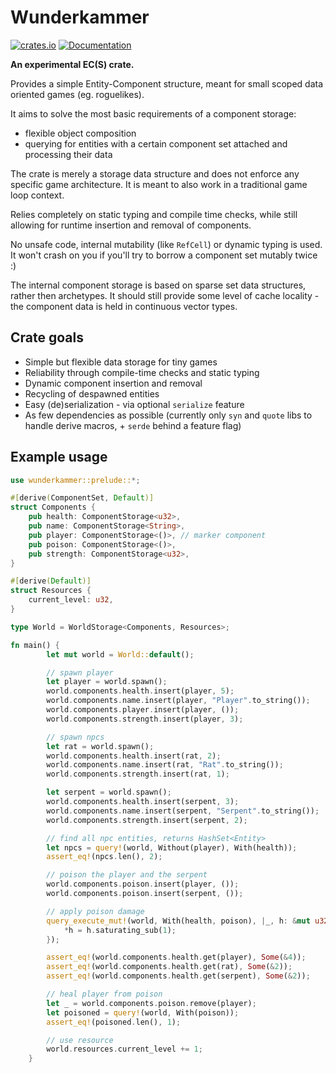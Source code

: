 # Wunderkammer

[![crates.io](https://img.shields.io/crates/v/wunderkammer)](https://crates.io/crates/wunderkammer)
[![Documentation](https://img.shields.io/docsrs/wunderkammer)](https://docs.rs/wunderkammer/) 

**An experimental EC(S) crate.**

Provides a simple Entity-Component structure, meant for small scoped data oriented games (eg. roguelikes).


It aims to solve the most basic requirements of a component storage:

- flexible object composition 
- querying for entities with a certain component set attached and processing their data

The crate is merely a storage data structure and does not enforce any specific game architecture.
It is meant to also work in a traditional game loop context.

Relies completely on static typing and compile time checks, while still allowing
for runtime insertion and removal of components.
    
No unsafe code, internal mutability (like `RefCell`) or dynamic typing
is used. It won't crash on you if you'll try to borrow a component set mutably twice :)

The internal component storage is based on sparse set data structures, rather then archetypes.
It should still provide some level of cache locality - the component data is held in continuous vector types.

## Crate goals

- Simple but flexible data storage for tiny games
- Reliability through compile-time checks and static typing
- Dynamic component insertion and removal
- Recycling of despawned entities
- Easy (de)serialization - via optional `serialize` feature
- As few dependencies as possible (currently only `syn` and `quote` libs to handle derive macros, + `serde` behind a feature flag)

## Example usage

```rust
use wunderkammer::prelude::*;

#[derive(ComponentSet, Default)]
struct Components {
    pub health: ComponentStorage<u32>,
    pub name: ComponentStorage<String>,
    pub player: ComponentStorage<()>, // marker component
    pub poison: ComponentStorage<()>,
    pub strength: ComponentStorage<u32>,
}

#[derive(Default)]
struct Resources {
    current_level: u32,
}

type World = WorldStorage<Components, Resources>;

fn main() {
        let mut world = World::default();

        // spawn player
        let player = world.spawn();
        world.components.health.insert(player, 5);
        world.components.name.insert(player, "Player".to_string());
        world.components.player.insert(player, ());
        world.components.strength.insert(player, 3);

        // spawn npcs
        let rat = world.spawn();
        world.components.health.insert(rat, 2);
        world.components.name.insert(rat, "Rat".to_string());
        world.components.strength.insert(rat, 1);

        let serpent = world.spawn();
        world.components.health.insert(serpent, 3);
        world.components.name.insert(serpent, "Serpent".to_string());
        world.components.strength.insert(serpent, 2);

        // find all npc entities, returns HashSet<Entity>
        let npcs = query!(world, Without(player), With(health));
        assert_eq!(npcs.len(), 2);

        // poison the player and the serpent
        world.components.poison.insert(player, ());
        world.components.poison.insert(serpent, ());

        // apply poison damage
        query_execute_mut!(world, With(health, poison), |_, h: &mut u32, _| {
            *h = h.saturating_sub(1);
        });

        assert_eq!(world.components.health.get(player), Some(&4));
        assert_eq!(world.components.health.get(rat), Some(&2));
        assert_eq!(world.components.health.get(serpent), Some(&2));

        // heal player from poison
        let _ = world.components.poison.remove(player);
        let poisoned = query!(world, With(poison));
        assert_eq!(poisoned.len(), 1);

        // use resource
        world.resources.current_level += 1;
    }
```
